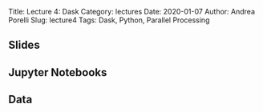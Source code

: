 Title: Lecture 4: Dask
Category: lectures
Date: 2020-01-07
Author: Andrea Porelli
Slug: lecture4
Tags: Dask, Python, Parallel Processing

## Slides
<!--
- [Lecture 4: Dask | PDF]({attach}presentation/lecture4.pdf) 
- [Lecture 4: Dask | PPTX]({attach}presentation/lecture4.pptx)
-->
## Jupyter Notebooks
<!--
- [Lecture 4: Dask]({filename}notebook/lecture4.ipynb) 
-->
## Data
<!--
- [NYC Parking Tickets Dataset](https://www.kaggle.com/new-york-city/nyc-parking-tickets)
-->